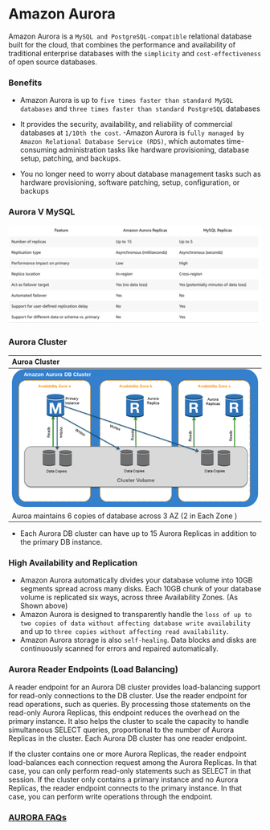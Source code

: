 # Amazon Aurora

Amazon Aurora is a `MySQL and PostgreSQL-compatible` relational database built for the cloud, that combines the performance and availability of traditional enterprise databases with the `simplicity` and `cost-effectiveness` of open source databases.

### Benefits
- Amazon Aurora is up to `five times faster than standard MySQL databases` and `three times faster than standard PostgreSQL` databases
- It provides the security, availability, and reliability of commercial databases at `1/10th the cost`.
-Amazon Aurora is `fully managed by Amazon Relational Database Service (RDS)`, which automates time-consuming administration tasks like hardware provisioning, database setup, patching, and backups.


- You no longer need to worry about database management tasks such as hardware provisioning, software patching, setup, configuration, or backups

### Aurora V MySQL
![alt Aurora v mySQL](AuroraVMySQL.png)

### Aurora Cluster

| Auroa Cluster |
| :------------- |
| ![alt Aurora Cluster](AuroraCluster.png)      |
| Auroa maintains 6 copies of database across 3 AZ (2 in Each Zone  )|

- Each Aurora DB cluster can have up to 15 Aurora Replicas in addition to the primary DB instance.


### High Availability and Replication

- Amazon Aurora automatically divides your database volume into 10GB segments spread across many disks. Each 10GB chunk of your database volume is replicated six ways, across three Availability Zones. (As Shown above)
- Amazon Aurora is designed to transparently handle the `loss of up to two copies of data without affecting database write availability` and up to `three copies without affecting read availability`.
-  Amazon Aurora storage is also `self-healing`. Data blocks and disks are continuously scanned for errors and repaired automatically.




### Aurora Reader Endpoints (Load Balancing)

A reader endpoint for an Aurora DB cluster provides load-balancing support for read-only connections to the DB cluster. Use the reader endpoint for read operations, such as queries. By processing those statements on the read-only Aurora Replicas, this endpoint reduces the overhead on the primary instance. It also helps the cluster to scale the capacity to handle simultaneous SELECT queries, proportional to the number of Aurora Replicas in the cluster. Each Aurora DB cluster has one reader endpoint.

If the cluster contains one or more Aurora Replicas, the reader endpoint load-balances each connection request among the Aurora Replicas. In that case, you can only perform read-only   statements such as SELECT in that session. If the cluster only contains a primary instance and no Aurora Replicas, the reader endpoint connects to the primary instance. In that case, you can perform write operations through the endpoint.


### [AURORA FAQs](https://aws.amazon.com/rds/aurora/faqs/?nc=sn&loc=6ss)
